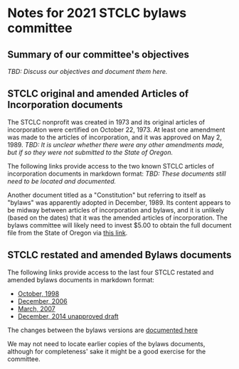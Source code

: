 # Notes for 2021 STCLC bylaws committee

## Summary of our committee's objectives

*TBD: Discuss our objectives and document them here.*

## STCLC original and amended Articles of Incorporation documents

The STCLC nonprofit was created in 1973 and its original articles of incorporation were certified on October 22, 1973.
At least one amendment was made to the articles of incorporation, and it was approved on May 2, 1989.
*TBD: It is unclear whether there were any other amendments made, but if so they were not submitted to the State of Oregon.*

The following links provide access to the two known STCLC articles of incorporation documents in markdown format:
*TBD: These documents still need to be located and documented.*

Another document titled as a "Constitution" but referring to itself as "bylaws" was apparently adopted in December, 1989.
Its content appears to be midway between articles of incorporation and bylaws, and it is unlikely (based on the dates) that it was the amended articles of incorporation.
The bylaws committee will likely need to invest $5.00 to obtain the full document file from the State of Oregon via [this link](https://sos.oregon.gov/business/Documents/copies-forms/301-request-for-copy.pdf).

## STCLC restated and amended Bylaws documents

The following links provide access to the last four STCLC restated and amended bylaws documents in markdown format:
* [October, 1998](https://gist.github.com/garhanso/b1d0f87588f76b8ef034e970927e0311)
* [December, 2006](https://gist.github.com/garhanso/18ef6d9b1abf5c0bf2bd915b77bb3097)
* [March, 2007](https://gist.github.com/garhanso/94fe818587819427bd69c6142f2f6515)
* [December, 2014 unapproved draft](https://gist.github.com/garhanso/9a551285b8a826c1899c7acf197a5dc9)

The changes between the bylaws versions are [documented here](https://gist.github.com/garhanso/7795202584f9c361576bf86195365965)

We may not need to locate earlier copies of the bylaws documents, although for completeness' sake it might be a good exercise for the committee.
